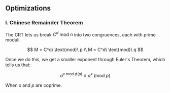 ## Optimizations

### I. Chinese Remainder Theorem

The CRT lets us break $C^d\ \text{mod}\ n$ into two congruences, each
with prime moduli.

$$
M = C^d\ \text{mod}\ p \\
M = C^d\ \text{mod}\ q
$$

Once we do this, we get a smaller exponent through Euler's Theorem,
which tells us that:

$$
a^{x\ \text{mod}\ \phi(p)} \equiv a^x\ (\text{mod}\ p)
$$

When $x$ and $p$ are coprime.
